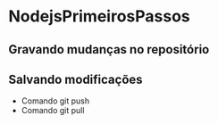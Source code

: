 # NodejsPrimeirosPassos

## Gravando mudanças no repositório

## Salvando modificações

* Comando git push
* Comando git pull
